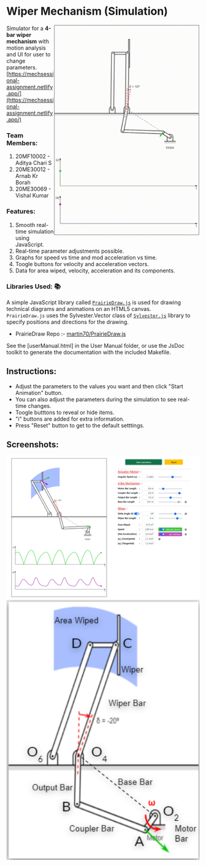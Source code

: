 # Wiper Mechanism (Simulation) 
<img src="https://github.com/aditya-chari25/sess-simulation/blob/main/Images/title.gif" align="right" style="display:inline;" width="380" >

Simulator for a **4-bar wiper mechanism** with motion analysis and UI for user to change parameters.<br>
[https://mechsessional-assignment.netlify.app/](https://mechsessional-assignment.netlify.app/)

### Team Members: 
1. 20MF10002 - Aditya Chari S
2. 20ME30012 - Arnab Kr Borah
3. 20ME30069 - Vishal Kumar

### Features: 
1. Smooth real-time simulation using JavaScript.
2. Real-time parameter adjustments possible.
3. Graphs for speed vs time and mod acceleration vs time.
4. Toogle buttons for velocity and acceleration vectors.
5. Data for area wiped, velocity, acceleration and its components. 

### Libraries Used: 📚
A simple JavaScript library called [``PrairieDraw.js``](https://prairielearn.readthedocs.io/en/latest/PrairieDraw/) is used for drawing technical diagrams and animations on an HTML5 canvas. <br>
``PrairieDraw.js`` uses the Sylvester.Vector class of [``Sylvester.js``](http://sylvester.jcoglan.com/docs.html) library to specify positions and directions for the drawing.
<br>

- PrairieDraw Repo :- [martin70/PrairieDraw.js](https://github.com/martin70/PrairieDraw.js)

See the [userManual.html] in the User Manual folder, or use the JsDoc toolkit to generate the documentation with the included Makefile.

## Instructions: 
- Adjust the parameters to the values you want and then click "Start Animation" button.
- You can also adjust the parameters during the simulation to see real-time changes.
- Toogle butttons to reveal or hide items.
- "i" buttons are added for extra information.
- Press "Reset" button to get to the default setttings.

## Screenshots: 
<img src="https://github.com/aditya-chari25/sess-simulation/blob/main/Images/ss1.png" alt="SS1" width="1000">
<img src="https://github.com/aditya-chari25/sess-simulation/blob/main/Images/labelled.png" align="center" width="600">
